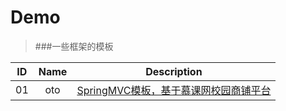 # Demo
>###一些框架的模板

| ID  | Name | Description |
| --- | :----: | :---------: |
| 01  | oto  | [SpringMVC模板，基于慕课网校园商铺平台](https://github.com/649733108/Demo/tree/master/oto) |

